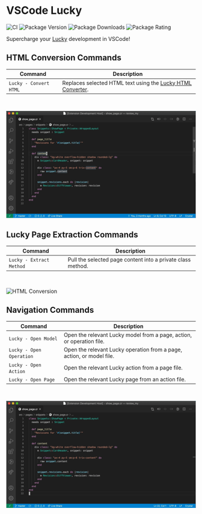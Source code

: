 # VSCode Lucky

![CI](https://github.com/stephendolan/vscode-lucky/workflows/CI/badge.svg)
![Package Version](https://vsmarketplacebadge.apphb.com/version/stephendolan.lucky.svg)
![Package Downloads](https://vsmarketplacebadge.apphb.com/installs/stephendolan.lucky.svg)
![Package Rating](https://vsmarketplacebadge.apphb.com/rating-star/stephendolan.lucky.svg)

Supercharge your [Lucky](https://luckyframework.org) development in VSCode!

## HTML Conversion Commands

| Command                | Description                                                                                    |
| ---------------------- | ---------------------------------------------------------------------------------------------- |
| `Lucky - Convert HTML` | Replaces selected HTML text using the [Lucky HTML Converter](https://luckyframework.org/html). |

<br/>

![HTML Conversion](images/html_conversion.gif)

## Lucky Page Extraction Commands

| Command                  | Description                                                 |
| ------------------------ | ----------------------------------------------------------- |
| `Lucky - Extract Method` | Pull the selected page content into a private class method. |

<br/>

![HTML Conversion](images/method_extraction.gif)

## Navigation Commands

| Command                  | Description                                                           |
| ------------------------ | --------------------------------------------------------------------- |
| `Lucky - Open Model`     | Open the relevant Lucky model from a page, action, or operation file. |
| `Lucky - Open Operation` | Open the relevant Lucky operation from a page, action, or model file. |
| `Lucky - Open Action`    | Open the relevant Lucky action from a page file.                      |
| `Lucky - Open Page`      | Open the relevant Lucky page from an action file.                     |

<br/>

![Navigation](images/navigation.gif)
